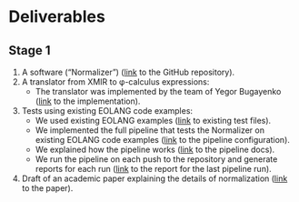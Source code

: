 # Deliverables

## Stage 1

1. A software (“Normalizer”) ([link](https://github.com/objectionary/normalizer) to the GitHub repository).
1. A translator from XMIR to φ-calculus expressions:
    - The translator was implemented by the team of Yegor Bugayenko ([link](https://github.com/objectionary/eo/blob/c4fe24fc2359957261b1e56b8cac9113d0b77db2/eo-maven-plugin/src/main/java/org/eolang/maven/PhiMojo.java) to the implementation).
1. Tests using existing EOLANG code examples:
    - We used existing EOLANG examples ([link](https://github.com/objectionary/eo/tree/c4fe24fc2359957261b1e56b8cac9113d0b77db2/eo-runtime/src/test/eo/org/eolang) to existing test files).
    - We implemented the full pipeline that tests the Normalizer on existing EOLANG code examples ([link](https://github.com/objectionary/normalizer/blob/bbe60bcbcaea7332515485da0d4e5e31fc1e163d/.github/workflows/ghc.yml#L103-L308) to the pipeline configuration).
    - We explained how the pipeline works ([link](https://www.objectionary.com/normalizer/docs/pipeline.html) to the pipeline docs).
    - We run the pipeline on each push to the repository and generate reports for each run ([link](https://www.objectionary.com/normalizer/report/) to the report for the last pipeline run).
1. Draft of an academic paper explaining the details of normalization ([link](./paper/phi-confluence.pdf) to the paper).
